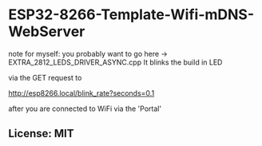 # ESP32-8266-Template-Wifi-mDNS-WebServer

note for myself: you probably want to go here -> EXTRA_2812_LEDS_DRIVER_ASYNC.cpp
It blinks the build in LED

via the GET request to

http://esp8266.local/blink_rate?seconds=0.1

after you are connected to WiFi via the 'Portal'


## License: MIT
